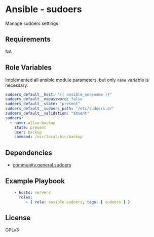 Ansible - sudoers
=========

Manage sudoers settings

Requirements
------------

NA

Role Variables
--------------

Implemented all ansible module parameters, but only `name` variable is necessary.

```yaml
sudoers_default__host: "{{ ansible_nodename }}"
sudoers_default__nopassword: false
sudoers_default__state: "present"
sudoers_default__sudoers_path: "/etc/sudoers.d/"
sudoers_default__validation: "absent"
sudoers:
  - name: allow-backup
    state: present
    user: backup
    command: /usr/local/bin/backup
```

Dependencies
------------

- [community.general.sudoers](
https://docs.ansible.com/ansible/latest/collections/community/general/sudoers_module.html#ansible-collections-community-general-sudoers-module
)

Example Playbook
----------------

```yaml
    - hosts: servers
      roles:
         - { role: ansible-sudoers, tags: [ sudoers ] }
```

License
-------

GPLv3
